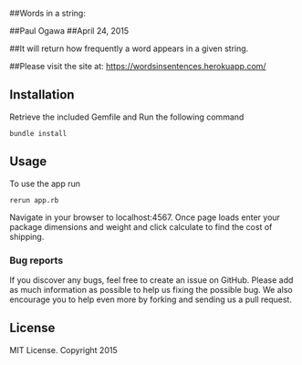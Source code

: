 ##Words in a string:


##Paul Ogawa
##April 24, 2015

##It will return how frequently a word appears in a given string.


##Please visit the site at: https://wordsinsentences.herokuapp.com/


## Installation


Retrieve the included Gemfile and Run the following command
```
bundle install
```

## Usage

To use the app run
```
rerun app.rb
```
Navigate in your browser to localhost:4567. Once page loads enter your package dimensions and weight and  click calculate to find the cost of shipping.

### Bug reports

If you discover any bugs, feel free to create an issue on GitHub. Please add as much information as
possible to help us fixing the possible bug. We also encourage you to help even more by forking and
sending us a pull request.

## License

MIT License. Copyright 2015
